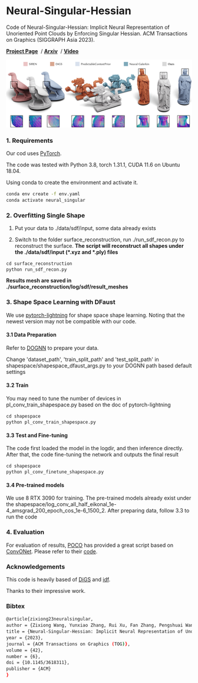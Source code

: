 # Neural-Singular-Hessian

Code of Neural-Singular-Hessian: Implicit Neural Representation of Unoriented Point Clouds by Enforcing Singular Hessian. ACM Transactions on Graphics (SIGGRAPH Asia 2023).

[**Project Page**](https://bearprin.com/publications/neural-singular-hessian23wang/) &nbsp;/ [**Arxiv**](https://arxiv.org/abs/2309.01793) &nbsp;/ [**Video**](https://www.youtube.com/embed/dGHZjygGssY?si=Oo1McRc_CYGK6Apz)

![RP](assets/RP.jpg)

### 1. Requirements

Our cod uses [PyTorch](https://pytorch.org/).

The code was tested with Python 3.8, torch 1.31.1, CUDA 11.6 on Ubuntu 18.04.

Using conda to create the environment and activate it.

```bash
conda env create -f env.yaml
conda activate neural_singular
```

### 2. Overfitting Single Shape

1. Put your data to ./data/sdf/input, some data already exists

2. Switch to the folder surface_reconstruction, run ./run_sdf_recon.py to reconstruct the surface. **The script will reconstruct all shapes under the ./data/sdf/input (\*.xyz and \*.ply) files**

```
cd surface_reconstruction
python run_sdf_recon.py
```

**Results mesh are saved in ./surface_reconstruction/log/sdf/result_meshes**

### 3. Shape Space Learning with DFaust

We use [pytorch-lightning](https://lightning.ai/) for shape space shape learning. Noting that the newest version may not be compatible with our code.

#### 3.1 Data Preparation

Refer to [DOGNN](https://github.com/microsoft/DualOctreeGNN#41-data-preparation) to prepare your data.

Change 'dataset_path', 'train_split_path' and 'test_split_path' in shapespace/shapespace_dfaust_args.py to your DOGNN path based default settings

#### 3.2 Train

You may need to tune the number of devices in pl_conv_train_shapespace.py based on the doc of pytorch-lightning

```
cd shapespace
python pl_conv_train_shapespace.py
```

#### 3.3 Test and Fine-tuning

The code first loaded the model in the logdir, and then inference directly. After that, the code fine-tuning the network and outputs the final result

```
cd shapespace
python pl_conv_finetune_shapespace.py
```

#### 3.4 Pre-trained models

We use 8 RTX 3090 for training. The pre-trained models already exist under the shapespace/log_conv_all_half_eikonal_1e-4_amsgrad_200_epoch_cos_1e-6_1500_2. After preparing data, follow 3.3 to run the code

### 4. Evaluation

For evaluation of results, [POCO](https://github.com/valeoai/POCO) has provided a great script based on [ConvONet](https://github.com/autonomousvision/convolutional_occupancy_networks). Please refer to their [code](https://github.com/valeoai/POCO/blob/main/eval/src/eval.py).

### Acknowledgements

This code is heavily based of [DiGS](https://github.com/Chumbyte/DiGS) and [idf](https://github.com/yifita/idf).

Thanks to their impressive work.

### Bibtex

```bash
@article{zixiong23neuralsingular,
author = {Zixiong Wang, Yunxiao Zhang, Rui Xu, Fan Zhang, Pengshuai Wang, Shuangmin Chen, Shiqing Xin, Wenping Wang, Changhe Tu},
title = {Neural-Singular-Hessian: Implicit Neural Representation of Unoriented Point Clouds by Enforcing Singular Hessian},
year = {2023},
journal = {ACM Transactions on Graphics (TOG)},
volume = {42},
number = {6},
doi = {10.1145/3618311},
publisher = {ACM}
}
```



